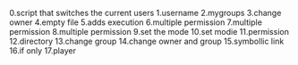 0.script that switches the current users
1.username
2.mygroups
3.change owner
4.empty file
5.adds execution
6.multiple permission
7.multiple permission
8.multiple permission
9.set the mode
10.set modie
11.permission
12.directory
13.change group
14.change owner and group
15.symbollic link
16.if only
17.player
